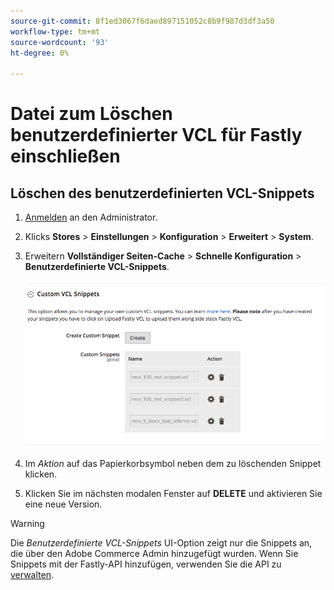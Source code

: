 ```yaml
---
source-git-commit: 8f1ed3067f6daed897151052c8b9f987d3df3a50
workflow-type: tm+mt
source-wordcount: '93'
ht-degree: 0%

---
```

# Datei zum Löschen benutzerdefinierter VCL für Fastly einschließen

## Löschen des benutzerdefinierten VCL-Snippets

1. [Anmelden](/help/get-started/onboarding.md#access-your-admin-panel) an den Administrator.

1. Klicks **Stores** > **Einstellungen** > **Konfiguration** > **Erweitert** > **System**.

1. Erweitern **Vollständiger Seiten-Cache** > **Schnelle Konfiguration** > **Benutzerdefinierte VCL-Snippets**.

   ![Verwalten benutzerdefinierter VCL-Snippets](/help/assets/cdn/fastly-manage-snippets.png)

1. Im _Aktion_ auf das Papierkorbsymbol neben dem zu löschenden Snippet klicken.

1. Klicken Sie im nächsten modalen Fenster auf **DELETE** und aktivieren Sie eine neue Version.

>[!WARNING]
>
>Die _Benutzerdefinierte VCL-Snippets_ UI-Option zeigt nur die Snippets an, die über den Adobe Commerce Admin hinzugefügt wurden. Wenn Sie Snippets mit der Fastly-API hinzufügen, verwenden Sie die API zu [verwalten](/help/cloud-guide/cdn/fastly-vcl-custom-snippets.md#manage-vcl-using-the-api).
